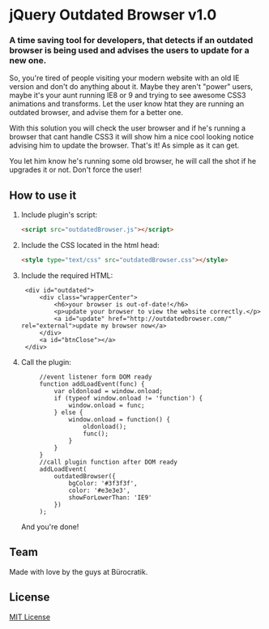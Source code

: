 # jQuery Outdated Browser v1.0

### A time saving tool for developers, that detects if an outdated browser is being used and advises the users to update for a new one.

So, you're tired of people visiting your modern website with an old IE version and don't do anything about it. Maybe they aren't "power" users, maybe it's your aunt running IE8 or 9 and trying to see awesome CSS3 animations and transforms. Let the user know htat they are running an outdated browser, and advise them for a better one. 

With this solution you will check the user browser and if he's running a browser that cant handle CSS3 it will show him a nice cool looking notice advising him to update the browser. That's it! As simple as it can get.

You let him know he's running some old browser, he will call the shot if he upgrades it or not. Don't force the user!

## How to use it


1. Include plugin's script:

	```html
	<script src="outdatedBrowser.js"></script>
	```

4. Include the CSS located in the html head:

	```html
	<style type="text/css" src="outdatedBrowser.css"></style>
	```

5. Include the required HTML:
 
	    <div id="outdated">
            <div class="wrapperCenter">
                <h6>your browser is out-of-date!</h6>
                <p>update your browser to view the website correctly.</p>
                <a id="update" href="http://outdatedbrowser.com/" rel="external">update my browser now</a>
            </div>
            <a id="btnClose"></a>
        </div>

6. Call the plugin:

			//event listener form DOM ready
			function addLoadEvent(func) {
			    var oldonload = window.onload;
			    if (typeof window.onload != 'function') {
			        window.onload = func;
			    } else {
			        window.onload = function() {
			            oldonload();
			            func();
			        }
			    }
			}
			//call plugin function after DOM ready
			addLoadEvent(
				outdatedBrowser({
					bgColor: '#3f3f3f',
					color: '#e3e3e3',
					showForLowerThan: 'IE9'
				})
			);

	And you're done!

<!--## Structure

The basic structure of the project is given in the following way:


	├── demo/
	│   └── index.html
	├── imgs/
	│   └── outdatedBrowser-close.gif
	├── src/
	│   ├── jquery.easing.1.3.min.js
	│   ├── jquery.min.js
	│   ├── jquery.outdatedBrowser.js
	│   ├── jquery.outdatedBrowser.min.js
	│   └── outdatedBrowser.css-->


## Team

Made with love by the guys at Bürocratik.


## License

[MIT License](http://zenorocha.mit-license.org/)
